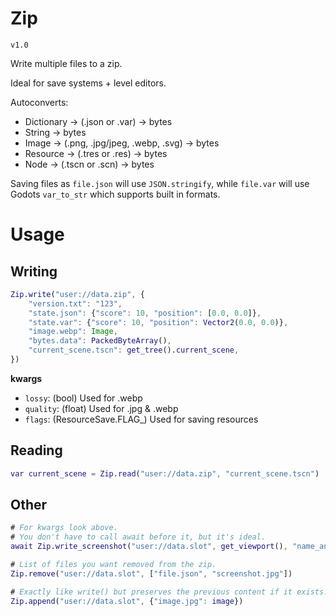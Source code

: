 # Zip
`v1.0`

Write multiple files to a zip.

Ideal for save systems + level editors. 

Autoconverts:
- Dictionary -> (.json or .var) -> bytes
- String -> bytes
- Image -> (.png, .jpg/jpeg, .webp, .svg) -> bytes
- Resource -> (.tres or .res) -> bytes
- Node -> (.tscn or .scn) -> bytes

Saving files as `file.json` will use `JSON.stringify`, while `file.var` will use Godots `var_to_str` which supports built in formats.

# Usage
## Writing
```gd
Zip.write("user://data.zip", {
	"version.txt": "123",
	"state.json": {"score": 10, "position": [0.0, 0.0]},
	"state.var": {"score": 10, "position": Vector2(0.0, 0.0)},
	"image.webp": Image,
	"bytes.data": PackedByteArray(),
	"current_scene.tscn": get_tree().current_scene,
})
```
**kwargs**
- `lossy`: (bool) Used for .webp
- `quality`: (float) Used for .jpg & .webp
- `flags`: (ResourceSave.FLAG_) Used for saving resources

## Reading
```gd
var current_scene = Zip.read("user://data.zip", "current_scene.tscn")
```
## Other
```gd
# For kwargs look above.
# You don't have to call await before it, but it's ideal.
await Zip.write_screenshot("user://data.slot", get_viewport(), "name_and_ext.jpeg", shrink, kwargs)

# List of files you want removed from the zip.
Zip.remove("user://data.slot", ["file.json", "screenshot.jpg"])

# Exactly like write() but preserves the previous content if it exists.
Zip.append("user://data.slot", {"image.jpg": image})
```
